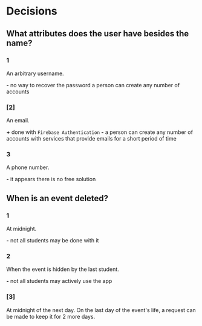 # Decisions


## What attributes does the user have besides the name?


### 1

An arbitrary username.

__-__
	no way to recover the password
	a person can create any number of accounts

### [2]

An email.

__+__
	done with `Firebase Authentication`
__-__
	a person can create any number of accounts with services that provide emails for a short period of time

### 3

A phone number.

__-__
	it appears there is no free solution


## When is an event deleted?


### 1

At midnight.

__-__
	not all students may be done with it

### 2

When the event is hidden by the last student.

__-__
	not all students may actively use the app

### [3]

At midnight of the next day.
On the last day of the event's life, a request can be made to keep it for 2 more days.

